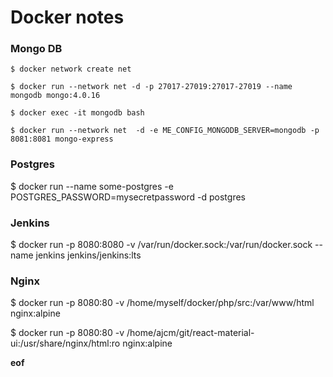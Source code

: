 # Docker notes

### Mongo DB

`$ docker network create net`

`$ docker run --network net -d -p 27017-27019:27017-27019 --name mongodb mongo:4.0.16`

`$ docker exec -it mongodb bash`

`$ docker run --network net  -d -e ME_CONFIG_MONGODB_SERVER=mongodb -p 8081:8081 mongo-express`



### Postgres 

$ docker run --name some-postgres -e POSTGRES_PASSWORD=mysecretpassword -d postgres



### Jenkins

$ docker run -p 8080:8080   -v /var/run/docker.sock:/var/run/docker.sock  --name jenkins jenkins/jenkins:lts



### Nginx

$ docker run -p 8080:80  -v /home/myself/docker/php/src:/var/www/html nginx:alpine

$ docker run -p 8080:80  -v /home/ajcm/git/react-material-ui:/usr/share/nginx/html:ro nginx:alpine



**eof**

